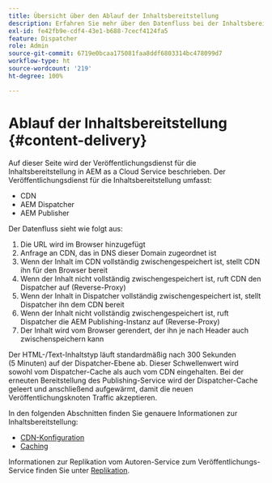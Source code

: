 ```yaml
---
title: Übersicht über den Ablauf der Inhaltsbereitstellung
description: Erfahren Sie mehr über den Datenfluss bei der Inhaltsbereitstellung und darüber, wie Sie Inhalte veröffentlichen.
exl-id: fe42fb9e-cdf4-43e1-b688-7cecf4124fa5
feature: Dispatcher
role: Admin
source-git-commit: 6719e0bcaa175081faa8ddf6803314bc478099d7
workflow-type: ht
source-wordcount: '219'
ht-degree: 100%

---
```


# Ablauf der Inhaltsbereitstellung {#content-delivery}

Auf dieser Seite wird der Veröffentlichungsdienst für die Inhaltsbereitstellung in AEM as a Cloud Service beschrieben. Der Veröffentlichungsdienst für die Inhaltsbereitstellung umfasst:

* CDN
* AEM Dispatcher
* AEM Publisher

Der Datenfluss sieht wie folgt aus:

1. Die URL wird im Browser hinzugefügt
1. Anfrage an CDN, das in DNS dieser Domain zugeordnet ist
1. Wenn der Inhalt im CDN vollständig zwischengespeichert ist, stellt CDN ihn für den Browser bereit
1. Wenn der Inhalt nicht vollständig zwischengespeichert ist, ruft CDN den Dispatcher auf (Reverse-Proxy)
1. Wenn der Inhalt in Dispatcher vollständig zwischengespeichert ist, stellt Dispatcher ihn dem CDN bereit
1. Wenn der Inhalt nicht vollständig zwischengespeichert ist, ruft Dispatcher die AEM Publishing-Instanz auf (Reverse-Proxy)
1. Der Inhalt wird vom Browser gerendert, der ihn je nach Header auch zwischenspeichern kann

Der HTML-/Text-Inhaltstyp läuft standardmäßig nach 300 Sekunden (5 Minuten) auf der Dispatcher-Ebene ab. Dieser Schwellenwert wird sowohl vom Dispatcher-Cache als auch vom CDN eingehalten. Bei der erneuten Bereitstellung des Publishing-Service wird der Dispatcher-Cache geleert und anschließend aufgewärmt, damit die neuen Veröffentlichungsknoten Traffic akzeptieren.

In den folgenden Abschnitten finden Sie genauere Informationen zur Inhaltsbereitstellung:
* [CDN-Konfiguration](/help/implementing/dispatcher/cdn.md)
* [Caching](/help/implementing/dispatcher/caching.md)


Informationen zur Replikation vom Autoren-Service zum Veröffentlichungs-Service finden Sie unter [Replikation](/help/operations/replication.md).
